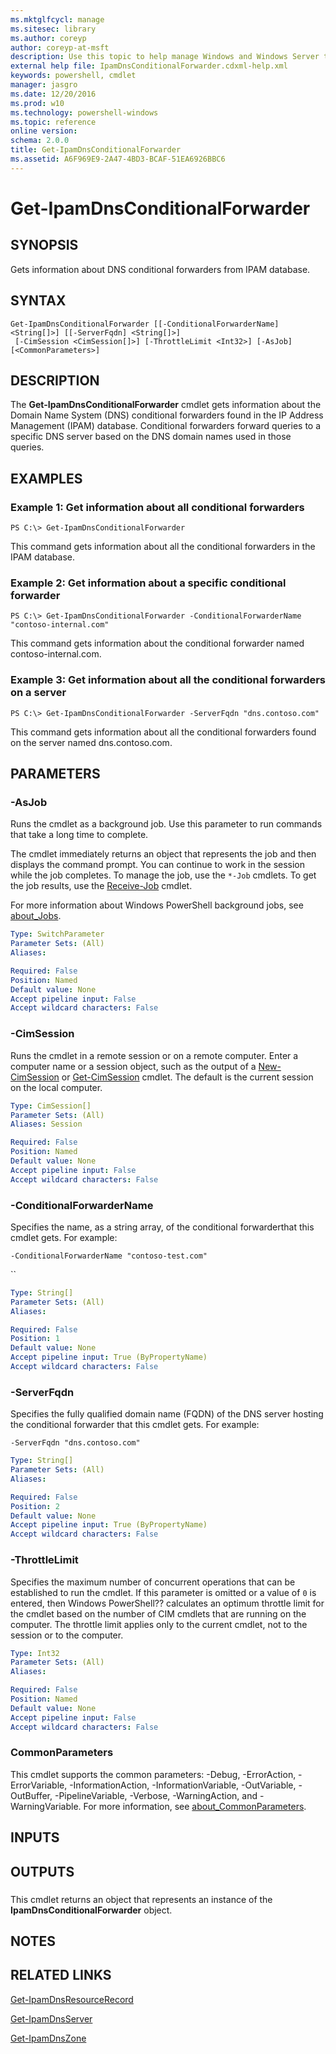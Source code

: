 ```yaml
---
ms.mktglfcycl: manage
ms.sitesec: library
ms.author: coreyp
author: coreyp-at-msft
description: Use this topic to help manage Windows and Windows Server technologies with Windows PowerShell.
external help file: IpamDnsConditionalForwarder.cdxml-help.xml
keywords: powershell, cmdlet
manager: jasgro
ms.date: 12/20/2016
ms.prod: w10
ms.technology: powershell-windows
ms.topic: reference
online version: 
schema: 2.0.0
title: Get-IpamDnsConditionalForwarder
ms.assetid: A6F969E9-2A47-4BD3-BCAF-51EA6926BBC6
---
```


# Get-IpamDnsConditionalForwarder

## SYNOPSIS
Gets information about DNS conditional forwarders from IPAM database.

## SYNTAX

```
Get-IpamDnsConditionalForwarder [[-ConditionalForwarderName] <String[]>] [[-ServerFqdn] <String[]>]
 [-CimSession <CimSession[]>] [-ThrottleLimit <Int32>] [-AsJob] [<CommonParameters>]
```

## DESCRIPTION
The **Get-IpamDnsConditionalForwarder** cmdlet gets information about the Domain Name System (DNS) conditional forwarders found in the IP Address Management (IPAM) database.
Conditional forwarders forward queries to a specific DNS server based on the DNS domain names used in those queries.

## EXAMPLES

### Example 1: Get information about all conditional forwarders
```
PS C:\> Get-IpamDnsConditionalForwarder
```

This command gets information about all the conditional forwarders in the IPAM database.

### Example 2: Get information about a specific conditional forwarder
```
PS C:\> Get-IpamDnsConditionalForwarder -ConditionalForwarderName "contoso-internal.com"
```

This command gets information about the conditional forwarder named contoso-internal.com.

### Example 3: Get information about all the conditional forwarders on a server
```
PS C:\> Get-IpamDnsConditionalForwarder -ServerFqdn "dns.contoso.com"
```

This command gets information about all the conditional forwarders found on the server named dns.contoso.com.

## PARAMETERS

### -AsJob
Runs the cmdlet as a background job. Use this parameter to run commands that take a long time to complete. 

The cmdlet immediately returns an object that represents the job and then displays the command prompt. 
You can continue to work in the session while the job completes. 
To manage the job, use the `*-Job` cmdlets. 
To get the job results, use the [Receive-Job](http://go.microsoft.com/fwlink/?LinkID=113372) cmdlet. 

For more information about Windows PowerShell background jobs, see [about_Jobs](http://go.microsoft.com/fwlink/?LinkID=113251).

```yaml
Type: SwitchParameter
Parameter Sets: (All)
Aliases: 

Required: False
Position: Named
Default value: None
Accept pipeline input: False
Accept wildcard characters: False
```

### -CimSession
Runs the cmdlet in a remote session or on a remote computer.
Enter a computer name or a session object, such as the output of a [New-CimSession](http://go.microsoft.com/fwlink/p/?LinkId=227967) or [Get-CimSession](http://go.microsoft.com/fwlink/p/?LinkId=227966) cmdlet.
The default is the current session on the local computer.

```yaml
Type: CimSession[]
Parameter Sets: (All)
Aliases: Session

Required: False
Position: Named
Default value: None
Accept pipeline input: False
Accept wildcard characters: False
```

### -ConditionalForwarderName
Specifies the name, as a string array, of the conditional forwarderthat this cmdlet gets.
For example:

`-ConditionalForwarderName "contoso-test.com"`

``

```yaml
Type: String[]
Parameter Sets: (All)
Aliases: 

Required: False
Position: 1
Default value: None
Accept pipeline input: True (ByPropertyName)
Accept wildcard characters: False
```

### -ServerFqdn
Specifies the fully qualified domain name (FQDN) of the DNS server hosting the conditional forwarder that this cmdlet gets.
For example:

`-ServerFqdn "dns.contoso.com"`

```yaml
Type: String[]
Parameter Sets: (All)
Aliases: 

Required: False
Position: 2
Default value: None
Accept pipeline input: True (ByPropertyName)
Accept wildcard characters: False
```

### -ThrottleLimit
Specifies the maximum number of concurrent operations that can be established to run the cmdlet.
If this parameter is omitted or a value of `0` is entered, then Windows PowerShell?? calculates an optimum throttle limit for the cmdlet based on the number of CIM cmdlets that are running on the computer.
The throttle limit applies only to the current cmdlet, not to the session or to the computer.

```yaml
Type: Int32
Parameter Sets: (All)
Aliases: 

Required: False
Position: Named
Default value: None
Accept pipeline input: False
Accept wildcard characters: False
```

### CommonParameters
This cmdlet supports the common parameters: -Debug, -ErrorAction, -ErrorVariable, -InformationAction, -InformationVariable, -OutVariable, -OutBuffer, -PipelineVariable, -Verbose, -WarningAction, and -WarningVariable. For more information, see [about_CommonParameters](http://go.microsoft.com/fwlink/?LinkID=113216).

## INPUTS

## OUTPUTS

###  
This cmdlet returns an object that represents an instance of the **IpamDnsConditionalForwarder** object.

## NOTES

## RELATED LINKS

[Get-IpamDnsResourceRecord](./get-ipamdnsresourcerecord.md)

[Get-IpamDnsServer](./get-ipamdnsserver.md)

[Get-IpamDnsZone](./get-ipamdnszone.md)


